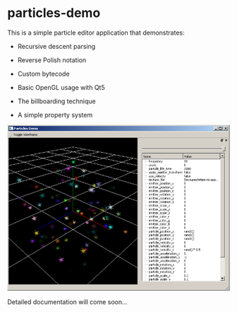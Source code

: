 
# particles-demo

This is a simple particle editor application that demonstrates:

* Recursive descent parsing
* Reverse Polish notation
* Custom bytecode

* Basic OpenGL usage with Qt5
* The billboarding technique

* A simple property system

![alt text](https://github.com/peppincsoda/particles-demo/raw/master/screenshot.png "Screenshot")


Detailed documentation will come soon...
